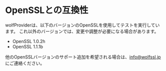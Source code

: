 # OpenSSLとの互換性

wolfProviderは、以下のバージョンのOpenSSLを使用してテストを実行しています。
これ以外のバージョンでは、変更や調整が必要になる場合があります。

- OpenSSL 1.0.2h
- OpenSSL 1.1.1b

他のOpenSSLバージョンのサポート追加を希望される場合は、[info@wolfssl.jp](mailto:info@wolfssl.jp) にご連絡ください。
